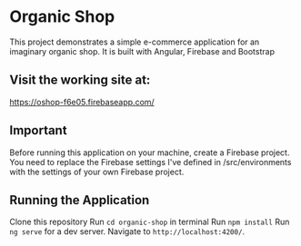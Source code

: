 # Organic Shop

This project demonstrates a simple e-commerce application for an imaginary organic shop. It is built with Angular, Firebase and Bootstrap 

## Visit the working site at:
https://oshop-f6e05.firebaseapp.com/

## Important 

Before running this application on your machine, create a Firebase project. You need to replace the Firebase settings I've defined in /src/environments with the settings of your own Firebase project.

## Running the Application

Clone this repository
Run `cd organic-shop` in terminal
Run `npm install` 
Run `ng serve` for a dev server. Navigate to `http://localhost:4200/`. 



